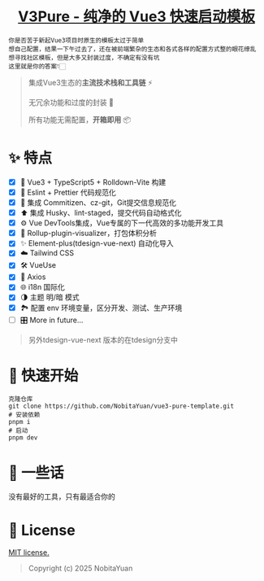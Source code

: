 <h1 align="center">
  <a href="https://github.com/NobitaYuan/vue3-pure-template" target="_blank">V3Pure - 纯净的 Vue3 快速启动模板</a>
</h1>

```
你是否苦于新起Vue3项目时原生的模板太过于简单
想自己配置，结果一下午过去了，还在被前端繁杂的生态和各式各样的配置方式整的眼花缭乱
想寻找社区模板，但是大多又封装过度，不确定有没有坑
这里就是你的答案👇🏻
```

> 集成Vue3生态的**主流技术栈和工具链** ⚡
>
> 无冗余功能和过度的封装 🔌
>
> 所有功能无需配置，**开箱即用** 📦

# ✨ 特点

-   [x] 🚀 Vue3 + TypeScript5 + Rolldown-Vite 构建
-   [x] 🎀 Eslint + Prettier 代码规范化
-   [x] 📝 集成 Commitizen、cz-git，Git提交信息规范化
-   [x] ⬆️ 集成 Husky、lint-staged，提交代码自动格式化
-   [x] ⚙️ Vue DevTools集成，Vue专属的下一代高效的多功能开发工具
-   [x] 💼 Rollup-plugin-visualizer，打包体积分析
-   [x] ✨ Element-plus(tdesign-vue-next) 自动化导入
-   [x] ☁️ Tailwind CSS
-   [x] 🛠️ VueUse
-   [x] 🔗 Axios
-   [x] ️🌐 i18n 国际化
-   [x] 🌗 主题 明/暗 模式
-   [x] 🏞️ 配置 env 环境变量，区分开发、测试、生产环境
-   [ ] 🎛 More in future...

> 另外tdesign-vue-next 版本的在tdesign分支中

# 🚀 快速开始

```shell
克隆仓库
git clone https://github.com/NobitaYuan/vue3-pure-template.git
# 安装依赖
pnpm i
# 启动
pnpm dev
```

# 💬 一些话

没有最好的工具，只有最适合你的

# 📄 License

<a href="https://opensource.org/license/mit/" target="_blank">MIT license.</a>

> Copyright (c) 2025 NobitaYuan
